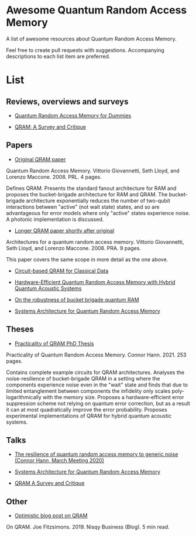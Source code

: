 # Awesome Quantum Random Access Memory
A list of awesome resources about Quantum Random Access Memory.

Feel free to create pull requests with suggestions. Accompanying descriptions to each list item are preferred. 


# List

## Reviews, overviews and surveys

* [Quantum Random Access Memory for Dummies](https://www.mdpi.com/1424-8220/23/17/7462)

* [QRAM: A Survey and Critique](https://arxiv.org/abs/2305.10310)

## Papers

* [Original QRAM paper](https://journals.aps.org/prl/abstract/10.1103/PhysRevLett.100.160501)

Quantum Random Access Memory. Vittorio Giovannetti, Seth Lloyd, and Lorenzo Maccone. 2008. PRL. 4 pages. 

Defines QRAM. Presents the standard fanout architecture for RAM and proposes the bucket-brigade architecture for RAM and QRAM. The bucket-brigade architecture exponentially reduces the number of two-qubit interactions between "active" (not wait state) states, and so are advantageous for error models where only "active" states experience noise. A photonic implementation is discussed. 
* [Longer QRAM paper shortly after original](https://journals.aps.org/prl/abstract/10.1103/PhysRevLett.100.160501)

Architectures for a quantum random access memory. Vittorio Giovannetti, Seth Lloyd, and Lorenzo Maccone. 2008. PRA. 9 pages. 

This paper covers the same scope in more detail as the one above.

* [Circuit-based QRAM for Classical Data](https://www.nature.com/articles/s41598-019-40439-3.pdf)

* [Hardware-Efficient Quantum Random Access Memory with Hybrid Quantum Acoustic Systems](https://journals.aps.org/prl/abstract/10.1103/PhysRevLett.123.250501)

* [On the robustness of bucket brigade quantum RAM](https://arxiv.org/abs/1502.03450)

* [Systems Architecture for Quantum Random Access Memory](https://arxiv.org/abs/2306.03242)

## Theses

* [Practicality of QRAM PhD Thesis](https://elischolar.library.yale.edu/gsas_dissertations/346/)

Practicality of Quantum Random Access Memory. Connor Hann. 2021. 253 pages. 

Contains complete example circuits for QRAM architectures. Analyses the noise-resilience of bucket-brigade QRAM in a setting where the components experience noise even in the "wait" state and finds that due to limited entanglement between components the infidelity only scales poly-logarithmically with the memory size. Proposes a hardware-efficient error suppression scheme not relying on quantum error correction, but as a result it can at most quadratically improve the error probability. Proposes experimental implementations of QRAM for hybrid quantum acoustic systems.

## Talks

* [The resilience of quantum random access memory to generic noise (Connor Hann, March Meeting 2020)](https://www.youtube.com/watch?v=mz3DdS-HLdM)

* [Systems Architecture for Quantum Random Access Memory](https://www.youtube.com/watch?v=5SS-LvNoVrA)

* [QRAM A Survey and Critique](https://www.youtube.com/watch?v=Wm2dowNOek4)

## Other

* [Optimistic blog post on QRAM](http://nisqybusiness.com/2019/08/05/on-qram/)

On QRAM. Joe Fitzsimons. 2019. Nisqy Business (Blog). 5 min read.
